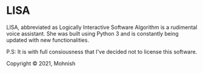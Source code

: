 # LISA
LISA, abbreviated as Logically Interactive Software Algorithm is a rudimental voice assistant. She was built using Python 3 and is constantly being updated with new functionalities. 

P.S: It is with full consiousness that I've decided not to license this software.

Copyright © 2021, Mohnish

